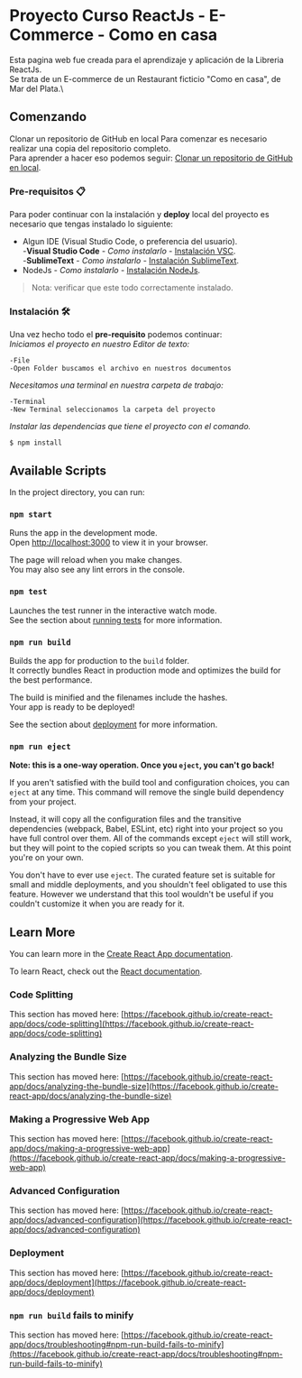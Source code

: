 # Proyecto Curso ReactJs - E-Commerce - Como en casa

Esta pagina web fue creada para el aprendizaje y aplicación de la Libreria ReactJs.\
Se trata de un E-commerce de un Restaurant ficticio "Como en casa", de Mar del Plata.\

## Comenzando
Clonar un repositorio de GitHub en local
Para comenzar es necesario realizar una copia del repositorio completo.\
Para aprender a hacer eso podemos seguir: [Clonar un repositorio de GitHub en local](https://github.com/pablorgarcia/Guia-rapida-para-Git_tutorial-ejemplo/blob/master/README.md#clonar-un-repositorio-de-github-en-local).


### Pre-requisitos  📋

Para poder continuar con la instalación y **deploy** local del proyecto es necesario que tengas instalado lo siguiente:

* Algun IDE (Visual Studio Code, o preferencia del usuario).\
    -**Visual Studio Code** - *Como instalarlo* - [Instalación VSC](https://code.visualstudio.com/).\
    -**SublimeText** - *Como instalarlo* - [Instalación SublimeText](https://www.sublimetext.com/).
* NodeJs - *Como instalarlo* - [Instalación NodeJs](https://nodejs.org/es/).

> Nota: verificar que este todo correctamente instalado.

### Instalación     🛠️

Una vez hecho todo el **pre-requisito** podemos continuar:\
_Iniciamos el proyecto en nuestro Editor de texto:_
```
-File
-Open Folder buscamos el archivo en nuestros documentos
```
_Necesitamos una terminal en nuestra carpeta de trabajo:_
```
-Terminal
-New Terminal seleccionamos la carpeta del proyecto
```
_Instalar las dependencias que tiene el proyecto con el comando._
```
$ npm install
```

## Available Scripts

In the project directory, you can run:

### `npm start`

Runs the app in the development mode.\
Open [http://localhost:3000](http://localhost:3000) to view it in your browser.

The page will reload when you make changes.\
You may also see any lint errors in the console.

### `npm test`

Launches the test runner in the interactive watch mode.\
See the section about [running tests](https://facebook.github.io/create-react-app/docs/running-tests) for more information.

### `npm run build`

Builds the app for production to the `build` folder.\
It correctly bundles React in production mode and optimizes the build for the best performance.

The build is minified and the filenames include the hashes.\
Your app is ready to be deployed!

See the section about [deployment](https://facebook.github.io/create-react-app/docs/deployment) for more information.

### `npm run eject`

**Note: this is a one-way operation. Once you `eject`, you can't go back!**

If you aren't satisfied with the build tool and configuration choices, you can `eject` at any time. This command will remove the single build dependency from your project.

Instead, it will copy all the configuration files and the transitive dependencies (webpack, Babel, ESLint, etc) right into your project so you have full control over them. All of the commands except `eject` will still work, but they will point to the copied scripts so you can tweak them. At this point you're on your own.

You don't have to ever use `eject`. The curated feature set is suitable for small and middle deployments, and you shouldn't feel obligated to use this feature. However we understand that this tool wouldn't be useful if you couldn't customize it when you are ready for it.

## Learn More

You can learn more in the [Create React App documentation](https://facebook.github.io/create-react-app/docs/getting-started).

To learn React, check out the [React documentation](https://reactjs.org/).

### Code Splitting

This section has moved here: [https://facebook.github.io/create-react-app/docs/code-splitting](https://facebook.github.io/create-react-app/docs/code-splitting)

### Analyzing the Bundle Size

This section has moved here: [https://facebook.github.io/create-react-app/docs/analyzing-the-bundle-size](https://facebook.github.io/create-react-app/docs/analyzing-the-bundle-size)

### Making a Progressive Web App

This section has moved here: [https://facebook.github.io/create-react-app/docs/making-a-progressive-web-app](https://facebook.github.io/create-react-app/docs/making-a-progressive-web-app)

### Advanced Configuration

This section has moved here: [https://facebook.github.io/create-react-app/docs/advanced-configuration](https://facebook.github.io/create-react-app/docs/advanced-configuration)

### Deployment

This section has moved here: [https://facebook.github.io/create-react-app/docs/deployment](https://facebook.github.io/create-react-app/docs/deployment)

### `npm run build` fails to minify

This section has moved here: [https://facebook.github.io/create-react-app/docs/troubleshooting#npm-run-build-fails-to-minify](https://facebook.github.io/create-react-app/docs/troubleshooting#npm-run-build-fails-to-minify)

